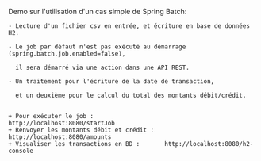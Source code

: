 Demo sur l'utilisation d'un cas simple de Spring Batch: 

	- Lecture d'un fichier csv en entrée, et écriture en base de données H2.

	- Le job par défaut n'est pas exécuté au démarrage (spring.batch.job.enabled=false), 

	  il sera démarré via une action dans une API REST.
	  
	- Un traitement pour l'écriture de la date de transaction, 
	 
	  et un deuxième pour le calcul du total des montants débit/crédit.


	+ Pour exécuter le job :					http://localhost:8080/startJob
	+ Renvoyer les montants débit et crédit :	http://localhost:8080/amounts	
	+ Visualiser les transactions en BD :		http://localhost:8080/h2-console
	

			